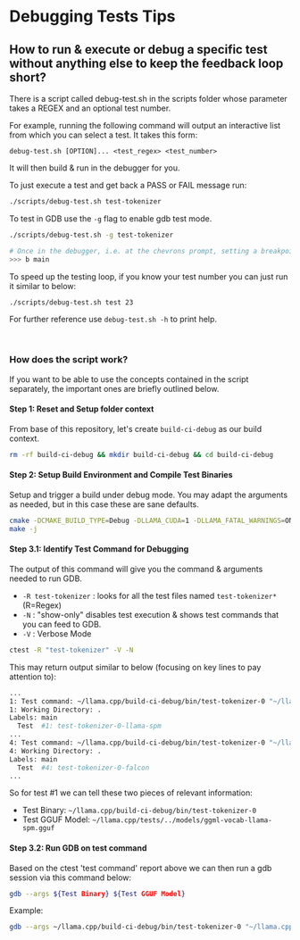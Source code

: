 # Debugging Tests Tips

## How to run & execute or debug a specific test without anything else to keep the feedback loop short?

There is a script called debug-test.sh in the scripts folder whose parameter takes a REGEX and an optional test number.

For example, running the following command will output an interactive list from which you can select a test. It takes this form:

`debug-test.sh [OPTION]... <test_regex> <test_number>`

It will then build & run in the debugger for you.

To just execute a test and get back a PASS or FAIL message run:

```bash
./scripts/debug-test.sh test-tokenizer
```

To test in GDB use the `-g` flag to enable gdb test mode.

```bash
./scripts/debug-test.sh -g test-tokenizer

# Once in the debugger, i.e. at the chevrons prompt, setting a breakpoint could be as follows:
>>> b main
```

To speed up the testing loop, if you know your test number you can just run it similar to below:

```bash
./scripts/debug-test.sh test 23
```

For further reference use `debug-test.sh -h` to print help.

&nbsp;

### How does the script work?
If you want to be able to use the concepts contained in the script separately, the important ones are briefly outlined below.

#### Step 1: Reset and Setup folder context

From base of this repository, let's create `build-ci-debug` as our build context.

```bash
rm -rf build-ci-debug && mkdir build-ci-debug && cd build-ci-debug
```

#### Step 2: Setup Build Environment and Compile Test Binaries

Setup and trigger a build under debug mode. You may adapt the arguments as needed, but in this case these are sane defaults.

```bash
cmake -DCMAKE_BUILD_TYPE=Debug -DLLAMA_CUDA=1 -DLLAMA_FATAL_WARNINGS=ON ..
make -j
```

#### Step 3.1: Identify Test Command for Debugging

The output of this command will give you the command & arguments needed to run GDB.

* `-R test-tokenizer` : looks for all the test files named `test-tokenizer*` (R=Regex)
* `-N` : "show-only" disables test execution & shows test commands that you can feed to GDB.
* `-V` : Verbose Mode

```bash
ctest -R "test-tokenizer" -V -N
```

This may return output similar to below (focusing on key lines to pay attention to):

```bash
...
1: Test command: ~/llama.cpp/build-ci-debug/bin/test-tokenizer-0 "~/llama.cpp/tests/../models/ggml-vocab-llama-spm.gguf"
1: Working Directory: .
Labels: main
  Test  #1: test-tokenizer-0-llama-spm
...
4: Test command: ~/llama.cpp/build-ci-debug/bin/test-tokenizer-0 "~/llama.cpp/tests/../models/ggml-vocab-falcon.gguf"
4: Working Directory: .
Labels: main
  Test  #4: test-tokenizer-0-falcon
...
```

So for test #1 we can tell these two pieces of relevant information:
* Test Binary: `~/llama.cpp/build-ci-debug/bin/test-tokenizer-0`
* Test GGUF Model: `~/llama.cpp/tests/../models/ggml-vocab-llama-spm.gguf`

#### Step 3.2: Run GDB on test command

Based on the ctest 'test command' report above we can then run a gdb session via this command below:

```bash
gdb --args ${Test Binary} ${Test GGUF Model}
```

Example:

```bash
gdb --args ~/llama.cpp/build-ci-debug/bin/test-tokenizer-0 "~/llama.cpp/tests/../models/ggml-vocab-llama-spm.gguf"
```
